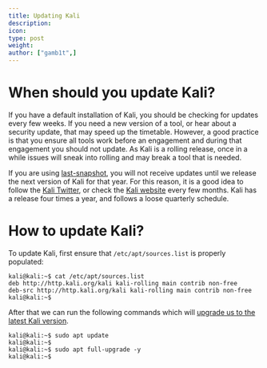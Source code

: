 ```yaml
---
title: Updating Kali
description:
icon:
type: post
weight:
author: ["gamb1t",]
---
```


# When should you update Kali?

If you have a default installation of Kali, you should be checking for updates every few weeks. If you need a new version of a tool, or hear about a security update, that may speed up the timetable. However, a good practice is that you ensure all tools work before an engagement and during that engagement you should not update. As Kali is a rolling release, once in a while issues will sneak into rolling and may break a tool that is needed.

If you are using [last-snapshot](/docs/general-use/kali-branches/), you will not receive updates until we release the next version of Kali for that year. For this reason, it is a good idea to follow the [Kali Twitter](https://twitter.com/kalilinux), or check the [Kali website](https://www.kali.org/) every few months. Kali has a release four times a year, and follows a loose quarterly schedule.

# How to update Kali?

To update Kali, first ensure that `/etc/apt/sources.list` is properly populated:

```console
kali@kali:~$ cat /etc/apt/sources.list
deb http://http.kali.org/kali kali-rolling main contrib non-free
deb-src http://http.kali.org/kali kali-rolling main contrib non-free
kali@kali:~$
```

After that we can run the following commands which will [upgrade us to the latest Kali version](/docs/general-use/updating-kali/).

```console
kali@kali:~$ sudo apt update
kali@kali:~$
kali@kali:~$ sudo apt full-upgrade -y
kali@kali:~$
```
